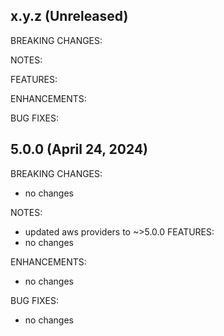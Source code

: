 ## x.y.z (Unreleased)

BREAKING CHANGES:

NOTES:

FEATURES:

ENHANCEMENTS:

BUG FIXES:



## 5.0.0 (April 24, 2024)

BREAKING CHANGES:
* no changes

NOTES:
* updated aws providers to ~>5.0.0
FEATURES:
* no changes

ENHANCEMENTS:
* no changes

BUG FIXES:
* no changes
